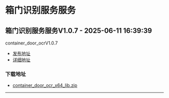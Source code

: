 # 箱门识别服务服务
## 箱门识别服务服务V1.0.7 - 2025-06-11 16:39:39
container_door_ocrV1.0.7
*  [发布地址](https://github.com/jadehh/ContainerDoorOCR/releases/tag/container_door_ocrV1.0.7)
*  [详细地址](https://github.com/jadehh/jadehh_file/releases/tag/container_door_ocrV1.0.7)
### 下载地址
* [container_door_ocr_x64_lib.zip](https://github.com/jadehh/jadehh_file/releases/download/container_door_ocrV1.0.7/container_door_ocr_x64_lib.zip)
----